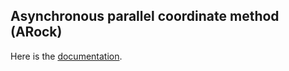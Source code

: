 ## Asynchronous parallel coordinate method (ARock)

Here is the [documentation](http://www.math.ucla.edu/~zhimin.peng/ARock/index.html).

